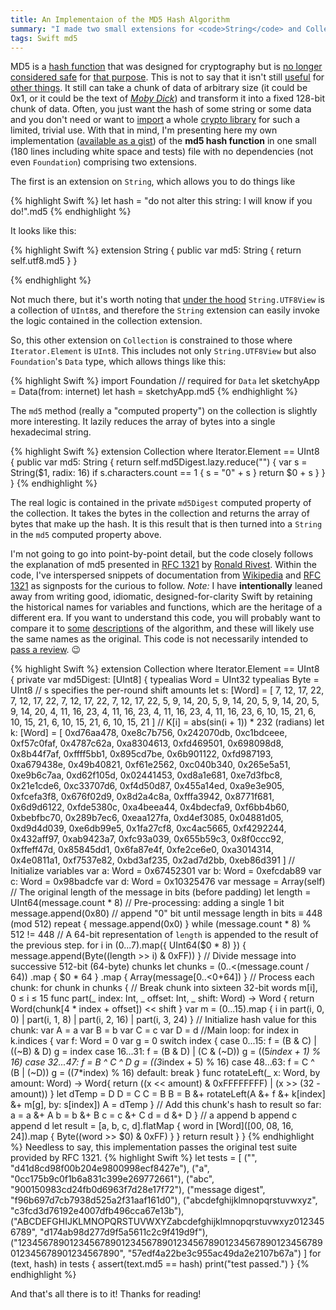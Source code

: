 ```yaml
---
title: An Implementaion of the MD5 Hash Algorithm
summary: "I made two small extensions for <code>String</code> and Collections of <code>UInt8</code> that compute the md5 hash function."
tags: Swift md5
---
```

MD5 is a [hash function](https://en.wikipedia.org/wiki/Hash_function) that was designed for cryptography but is [no longer considered safe](https://en.wikipedia.org/wiki/MD5#Security) for [that purpose](https://www.quora.com/Cryptography-Why-are-MD5-and-SHA1-called-broken-algorithms/answer/Michael-Hamburg). This is not to say that it isn't still [useful](http://khanlou.com/2015/07/cache-me-if-you-can) for [other things](http://adventofcode.com/2016/day/17). It still can take a chunk of data of arbitrary size (it could be 0x1, or it could be the text of [*Moby Dick*](http://www.clickhole.com/blogpost/time-i-spent-commercial-whaling-ship-totally-chang-768)) and transform it into a fixed 128-bit chunk of data. Often, you just want the hash of some string or some data and you don't need or want to [import](http://stackoverflow.com/questions/25248598/importing-commoncrypto-in-a-swift-framework) a whole [crypto library](https://github.com/krzyzanowskim/cryptoswift) for such a limited, trivial use.
With that in mind, I'm presenting here my own implementation ([available as a gist](https://gist.github.com/proxpero/c5aedb64f19f0d4c9ae63b8eee1a1b3e)) of the **md5 hash function** in one small (180 lines including white space and tests) file with no dependencies (not even `Foundation`) comprising two extensions.

The first is an extension on `String`, which allows you to do things like

{% highlight Swift %}
let hash = "do not alter this string: I will know if you do!".md5
{% endhighlight %}

It looks like this:

{% highlight Swift %}
extension String {
    public var md5: String {
        return self.utf8.md5
    }
}

{% endhighlight %}

Not much there, but it's worth noting that [under the hood](https://developer.apple.com/reference/swift/string.utf8view) `String.UTF8View` is a collection of `UInt8`s, and therefore the `String` extension can easily invoke the logic contained in the collection extension.

So, this other extension on `Collection` is constrained to those where `Iterator.Element` is `UInt8`. This includes not only `String.UTF8View` but also `Foundation`'s `Data` type, which allows things like this:

{% highlight Swift %}
import Foundation // required for `Data`
let sketchyApp = Data(from: internet)
let hash = sketchyApp.md5
{% endhighlight %}

The `md5` method (really a "computed property") on the collection is slightly more interesting. It lazily reduces the array of bytes into a single hexadecimal string.

{% highlight Swift %}
extension Collection where Iterator.Element == UInt8 {
    public var md5: String {
        return self.md5Digest.lazy.reduce("") {
            var s = String($1, radix: 16)
            if s.characters.count == 1 {
                s = "0" + s
            }
            return $0 + s
        }
    }
}
{% endhighlight %}

The real logic is contained in the private `md5Digest` computed property of the collection. It takes the bytes in the collection and returns the array of bytes that make up the hash. It is this result that is then turned into a `String` in the `md5` computed property above.

I'm not going to go into point-by-point detail, but the code closely follows the explanation of md5 presented in [RFC 1321](https://tools.ietf.org/html/rfc1321) by [Ronald Rivest](https://www.youtube.com/watch?v=YQw124CtvO0). Within the code, I've interspersed snippets of documentation from [Wikipedia](https://en.wikipedia.org/wiki/MD5#Pseudocode) and [RFC 1321](https://tools.ietf.org/html/rfc1321) as signposts for the curious to follow. *Note:* I have **intentionally** leaned away from writing good, idiomatic, designed-for-clarity Swift by retaining the historical names for variables and functions, which are the heritage of a different era. If you want to understand this code, you will probably want to compare it to [some](https://www.quora.com/How-does-the-MD5-algorithm-work)  [descriptions](http://www.iusmentis.com/technology/hashfunctions/md5/) of the algorithm, and these will likely use the same names as the original. This code is not necessarily intended to [pass a review](http://stackoverflow.com/questions/109023/how-to-count-the-number-of-set-bits-in-a-32-bit-integer#comment1668520_109025). 😉

{% highlight Swift %}
extension Collection where Iterator.Element == UInt8 {
  private var md5Digest: [UInt8] {
      typealias Word = UInt32
      typealias Byte = UInt8
      // s specifies the per-round shift amounts
      let s: [Word] = [
          7, 12, 17, 22, 7, 12, 17, 22, 7, 12, 17, 22, 7, 12, 17, 22,
          5,  9, 14, 20, 5,  9, 14, 20, 5,  9, 14, 20, 5,  9, 14, 20,
          4, 11, 16, 23, 4, 11, 16, 23, 4, 11, 16, 23, 4, 11, 16, 23,
          6, 10, 15, 21, 6, 10, 15, 21, 6, 10, 15, 21, 6, 10, 15, 21
      ]
      // K[i] = abs(sin(i + 1)) * 232 (radians)
      let k: [Word] = [
          0xd76aa478, 0xe8c7b756, 0x242070db, 0xc1bdceee,
          0xf57c0faf, 0x4787c62a, 0xa8304613, 0xfd469501,
          0x698098d8, 0x8b44f7af, 0xffff5bb1, 0x895cd7be,
          0x6b901122, 0xfd987193, 0xa679438e, 0x49b40821,
          0xf61e2562, 0xc040b340, 0x265e5a51, 0xe9b6c7aa,
          0xd62f105d, 0x02441453, 0xd8a1e681, 0xe7d3fbc8,
          0x21e1cde6, 0xc33707d6, 0xf4d50d87, 0x455a14ed,
          0xa9e3e905, 0xfcefa3f8, 0x676f02d9, 0x8d2a4c8a,
          0xfffa3942, 0x8771f681, 0x6d9d6122, 0xfde5380c,
          0xa4beea44, 0x4bdecfa9, 0xf6bb4b60, 0xbebfbc70,
          0x289b7ec6, 0xeaa127fa, 0xd4ef3085, 0x04881d05,
          0xd9d4d039, 0xe6db99e5, 0x1fa27cf8, 0xc4ac5665,
          0xf4292244, 0x432aff97, 0xab9423a7, 0xfc93a039,
          0x655b59c3, 0x8f0ccc92, 0xffeff47d, 0x85845dd1,
          0x6fa87e4f, 0xfe2ce6e0, 0xa3014314, 0x4e0811a1,
          0xf7537e82, 0xbd3af235, 0x2ad7d2bb, 0xeb86d391
      ]
      // Initialize variables
      var a: Word = 0x67452301
      var b: Word = 0xefcdab89
      var c: Word = 0x98badcfe
      var d: Word = 0x10325476
      var message = Array(self)
      // The original length of the message in bits (before padding)
      let length = UInt64(message.count * 8)
      // Pre-processing: adding a single 1 bit
      message.append(0x80)
      // append "0" bit until message length in bits ≡ 448 (mod 512)
      repeat {
          message.append(0x0)
      } while (message.count * 8) % 512 != 448
      // A 64-bit representation of `length` is appended to the result of the previous step.
      for i in (0...7).map({ UInt64($0 * 8) }) {
          message.append(Byte((length >> i) & 0xFF))
      }
      // Divide message into successive 512-bit (64-byte) chunks
      let chunks = (0..<(message.count / 64))
          .map { $0 * 64 }
          .map { Array(message[$0..<$0+64]) }
      // Process each chunk:
      for chunk in chunks {
          // Break chunk into sixteen 32-bit words m[i], 0 ≤ i ≤ 15
          func part(_ index: Int, _ offset: Int, _ shift: Word) -> Word {
              return Word(chunk[4 * index + offset]) << shift
          }
          var m = (0...15).map { i in
              part(i, 0, 0) | part(i, 1, 8) | part(i, 2, 16) | part(i, 3, 24)
          }
          // Initialize hash value for this chunk:
          var A = a
          var B = b
          var C = c
          var D = d
          //Main loop:
          for index in k.indices {
              var f: Word = 0
              var g = 0
              switch index {
              case 0...15:
                  f = (B & C) | ((~B) & D)
                  g = index
              case 16...31:
                  f = (B & D) | (C & (~D))
                  g = ((5*index + 1) % 16)
              case 32...47:
                  f = B ^ C ^ D
                  g = ((3*index + 5) % 16)
              case 48...63:
                  f = C ^ (B | (~D))
                  g = ((7*index) % 16)
              default:
                  break
              }
              func rotateLeft(_ x: Word, by amount: Word) -> Word{
                  return ((x << amount) & 0xFFFFFFFF) | (x >> (32 - amount))
              }
              let dTemp = D
              D = C
              C = B
              B = B &+ rotateLeft(A &+ f &+ k[index] &+ m[g], by: s[index])
              A = dTemp
          }
          // Add this chunk's hash to result so far:
          a = a &+ A
          b = b &+ B
          c = c &+ C
          d = d &+ D
      }
      // a append b append c append d
      let result = [a, b, c, d].flatMap { word in
          [Word]([00, 08, 16, 24]).map { Byte((word >> $0) & 0xFF) }
      }
      return result
  }
}
{% endhighlight %}
Needless to say, this implementation passes the original test suite provided by RFC 1321.
{% highlight Swift %}
let tests = [
    ("", "d41d8cd98f00b204e9800998ecf8427e"),
    ("a", "0cc175b9c0f1b6a831c399e269772661"),
    ("abc", "900150983cd24fb0d6963f7d28e17f72"),
    ("message digest", "f96b697d7cb7938d525a2f31aaf161d0"),
    ("abcdefghijklmnopqrstuvwxyz", "c3fcd3d76192e4007dfb496cca67e13b"),
    ("ABCDEFGHIJKLMNOPQRSTUVWXYZabcdefghijklmnopqrstuvwxyz0123456789", "d174ab98d277d9f5a5611c2c9f419d9f"),
    ("12345678901234567890123456789012345678901234567890123456789012345678901234567890", "57edf4a22be3c955ac49da2e2107b67a")
]
for (text, hash) in tests {
    assert(text.md5 == hash)
    print("test passed.")
}
{% endhighlight %}

And that's all there is to it! Thanks for reading!
